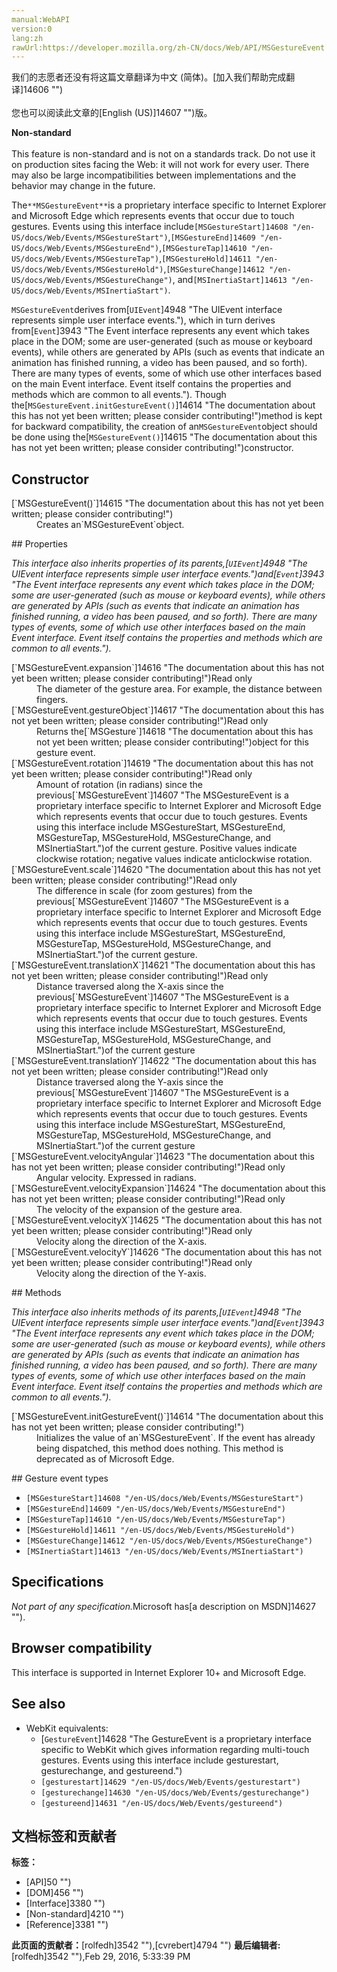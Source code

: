 ```yaml
---
manual:WebAPI
version:0
lang:zh
rawUrl:https://developer.mozilla.org/zh-CN/docs/Web/API/MSGestureEvent
---
```




<bdi>我们的志愿者还没有将这篇文章翻译为<bdi>中文 (简体)</bdi>。[加入我们帮助完成翻译]14606 "")<br></br>您也可以阅读此文章的[English (US)]14607 "")版。</bdi>






**Non-standard**<br></br>This feature is non-standard and is not on a standards track. Do not use it on production sites facing the Web: it will not work for every user. There may also be large incompatibilities between implementations and the behavior may change in the future.




The`**MSGestureEvent**`is a proprietary interface specific to Internet Explorer and Microsoft Edge which represents events that occur due to touch gestures. Events using this interface include`[MSGestureStart]14608 "/en-US/docs/Web/Events/MSGestureStart")`,`[MSGestureEnd]14609 "/en-US/docs/Web/Events/MSGestureEnd")`,`[MSGestureTap]14610 "/en-US/docs/Web/Events/MSGestureTap")`,`[MSGestureHold]14611 "/en-US/docs/Web/Events/MSGestureHold")`,`[MSGestureChange]14612 "/en-US/docs/Web/Events/MSGestureChange")`, and`[MSInertiaStart]14613 "/en-US/docs/Web/Events/MSInertiaStart")`.



`MSGestureEvent`derives from[`UIEvent`]4948 "The UIEvent interface represents simple user interface events."), which in turn derives from[`Event`]3943 "The Event interface represents any event which takes place in the DOM; some are user-generated (such as mouse or keyboard events), while others are generated by APIs (such as events that indicate an animation has finished running, a video has been paused, and so forth). There are many types of events, some of which use other interfaces based on the main Event interface. Event itself contains the properties and methods which are common to all events."). Though the[`MSGestureEvent.initGestureEvent()`]14614 "The documentation about this has not yet been written; please consider contributing!")method is kept for backward compatibility, the creation of an`MSGestureEvent`object should be done using the[`MSGestureEvent()`]14615 "The documentation about this has not yet been written; please consider contributing!")constructor.


## Constructor<a name="Constructor"></a>
<dl><dt>[`MSGestureEvent()`]14615 "The documentation about this has not yet been written; please consider contributing!")</dt><dd>Creates an`MSGestureEvent`object.</dd></dl>
## Properties<a name="Properties"></a>


<em>This interface also inherits properties of its parents,[`UIEvent`]4948 "The UIEvent interface represents simple user interface events.")and[`Event`]3943 "The Event interface represents any event which takes place in the DOM; some are user-generated (such as mouse or keyboard events), while others are generated by APIs (such as events that indicate an animation has finished running, a video has been paused, and so forth). There are many types of events, some of which use other interfaces based on the main Event interface. Event itself contains the properties and methods which are common to all events.").</em>

<dl><dt>[`MSGestureEvent.expansion`]14616 "The documentation about this has not yet been written; please consider contributing!")Read only</dt><dd>The diameter of the gesture area. For example, the distance between fingers.</dd><dt>[`MSGestureEvent.gestureObject`]14617 "The documentation about this has not yet been written; please consider contributing!")Read only</dt><dd>Returns the[`MSGesture`]14618 "The documentation about this has not yet been written; please consider contributing!")object for this gesture event.</dd><dt>[`MSGestureEvent.rotation`]14619 "The documentation about this has not yet been written; please consider contributing!")Read only</dt><dd>Amount of rotation (in radians) since the previous[`MSGestureEvent`]14607 "The MSGestureEvent is a proprietary interface specific to Internet Explorer and Microsoft Edge which represents events that occur due to touch gestures. Events using this interface include MSGestureStart, MSGestureEnd, MSGestureTap, MSGestureHold, MSGestureChange, and MSInertiaStart.")of the current gesture. Positive values indicate clockwise rotation; negative values indicate anticlockwise rotation.</dd><dt>[`MSGestureEvent.scale`]14620 "The documentation about this has not yet been written; please consider contributing!")Read only</dt><dd>The difference in scale (for zoom gestures) from the previous[`MSGestureEvent`]14607 "The MSGestureEvent is a proprietary interface specific to Internet Explorer and Microsoft Edge which represents events that occur due to touch gestures. Events using this interface include MSGestureStart, MSGestureEnd, MSGestureTap, MSGestureHold, MSGestureChange, and MSInertiaStart.")of the current gesture.</dd><dt>[`MSGestureEvent.translationX`]14621 "The documentation about this has not yet been written; please consider contributing!")Read only</dt><dd>Distance traversed along the X-axis since the previous[`MSGestureEvent`]14607 "The MSGestureEvent is a proprietary interface specific to Internet Explorer and Microsoft Edge which represents events that occur due to touch gestures. Events using this interface include MSGestureStart, MSGestureEnd, MSGestureTap, MSGestureHold, MSGestureChange, and MSInertiaStart.")of the current gesture</dd><dt>[`MSGestureEvent.translationY`]14622 "The documentation about this has not yet been written; please consider contributing!")Read only</dt><dd>Distance traversed along the Y-axis since the previous[`MSGestureEvent`]14607 "The MSGestureEvent is a proprietary interface specific to Internet Explorer and Microsoft Edge which represents events that occur due to touch gestures. Events using this interface include MSGestureStart, MSGestureEnd, MSGestureTap, MSGestureHold, MSGestureChange, and MSInertiaStart.")of the current gesture</dd><dt>[`MSGestureEvent.velocityAngular`]14623 "The documentation about this has not yet been written; please consider contributing!")Read only</dt><dd>Angular velocity. Expressed in radians.</dd><dt>[`MSGestureEvent.velocityExpansion`]14624 "The documentation about this has not yet been written; please consider contributing!")Read only</dt><dd>The velocity of the expansion of the gesture area.</dd><dt>[`MSGestureEvent.velocityX`]14625 "The documentation about this has not yet been written; please consider contributing!")Read only</dt><dd>Velocity along the direction of the X-axis.</dd><dt>[`MSGestureEvent.velocityY`]14626 "The documentation about this has not yet been written; please consider contributing!")Read only</dt><dd>Velocity along the direction of the Y-axis.</dd></dl>
## Methods<a name="Methods"></a>


<em>This interface also inherits methods of its parents,[`UIEvent`]4948 "The UIEvent interface represents simple user interface events.")and[`Event`]3943 "The Event interface represents any event which takes place in the DOM; some are user-generated (such as mouse or keyboard events), while others are generated by APIs (such as events that indicate an animation has finished running, a video has been paused, and so forth). There are many types of events, some of which use other interfaces based on the main Event interface. Event itself contains the properties and methods which are common to all events.").</em>

<dl><dt>[`MSGestureEvent.initGestureEvent()`]14614 "The documentation about this has not yet been written; please consider contributing!")<i></i></dt><dd>Initializes the value of an`MSGestureEvent`. If the event has already being dispatched, this method does nothing. This method is deprecated as of Microsoft Edge.</dd></dl>
## Gesture event types<a name="Gesture_event_types"></a>

* `[MSGestureStart]14608 "/en-US/docs/Web/Events/MSGestureStart")`
* `[MSGestureEnd]14609 "/en-US/docs/Web/Events/MSGestureEnd")`
* `[MSGestureTap]14610 "/en-US/docs/Web/Events/MSGestureTap")`
* `[MSGestureHold]14611 "/en-US/docs/Web/Events/MSGestureHold")`
* `[MSGestureChange]14612 "/en-US/docs/Web/Events/MSGestureChange")`
* `[MSInertiaStart]14613 "/en-US/docs/Web/Events/MSInertiaStart")`

## Specifications<a name="Specifications"></a>


<em>Not part of any specification.</em>Microsoft has[a description on MSDN]14627 "").


## Browser compatibility<a name="Browser_compatibility"></a>


This interface is supported in Internet Explorer 10+ and Microsoft Edge.


## See also<a name="See_also"></a>

* WebKit equivalents:
	* [`GestureEvent`]14628 "The GestureEvent is a proprietary interface specific to WebKit which gives information regarding multi-touch gestures. Events using this interface include gesturestart, gesturechange, and gestureend.")
	* `[gesturestart]14629 "/en-US/docs/Web/Events/gesturestart")`
	* `[gesturechange]14630 "/en-US/docs/Web/Events/gesturechange")`
	* `[gestureend]14631 "/en-US/docs/Web/Events/gestureend")`



## 文档标签和贡献者
**标签：**
* [API]50 "")
* [DOM]456 "")
* [Interface]3380 "")
* [Non-standard]4210 "")
* [Reference]3381 "")

**此页面的贡献者：**[rolfedh]3542 ""),[cvrebert]4794 "")
**最后编辑者:**[rolfedh]3542 ""),<time>Feb 29, 2016, 5:33:39 PM</time>


